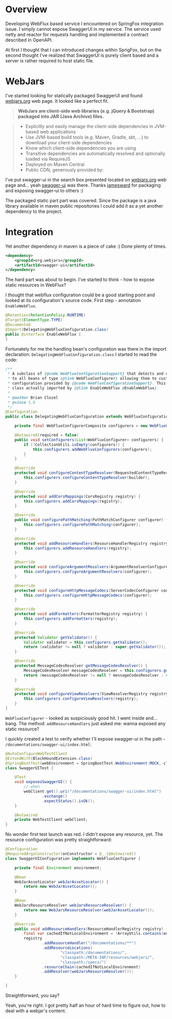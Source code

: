 # Overview

Developing WebFlux based service I encountered on SpringFox integration issue. I simply cannot expose SwaggerUI
in my service. The service used netty and reactor for requests handling and implemented a contract described in OpenAPI.

At first I thought that I can introduced changes within SprigFox, but on the second thought I've realized that
SwaggerUI is purely client based and a server is rather required to host static file.

# WebJars

I've started looking for statically packaged SwaggerUI and found [webjars.org](https://www.webjars.org) web page.
It looked like a perfect fit.

> **WebJars are client-side web libraries (e.g. jQuery & Bootstrap) packaged into JAR (Java Archive) files.**

> * Explicitly and easily manage the client-side dependencies in JVM-based web applications
> * Use JVM-based build tools (e.g. Maven, Gradle, sbt, ...) to download your client-side dependencies
> * Know which client-side dependencies you are using
> * Transitive dependencies are automatically resolved and optionally loaded via RequireJS
> * Deployed on Maven Central
> * Public CDN, generously provided by:      

I've put swagger-ui in the search box presented located on [webjars.org](https://www.webjars.org) web page and... yeah
[swagger-ui](https://github.com/webjars/swagger-ui) was there. Thanks [jamesward](https://github.com/jamesward) for 
packaging and exposing swagger-ui to others :)

The packaged static part part was covered. Since the package is a java library available in maven public repositories
I could add it as a yet another dependency to the project.

# Integration

Yet another dependency in maven is a piece of cake :)  Done plenty of times.
```xml
<dependency>
    <groupId>org.webjars</groupId>
    <artifactId>swagger-ui</artifactId>
</dependency>
``` 

The hard part was about to begin. I've started to think - how to expose static resources in WebFlux?

I thought that webflux configuration could be a good starting point and looked at its configuration's source code.
First step - annotation `EnableWebFlux`. 

```java
@Retention(RetentionPolicy.RUNTIME)
@Target(ElementType.TYPE)
@Documented
@Import(DelegatingWebFluxConfiguration.class)
public @interface EnableWebFlux {
}
```

Fortunately for me the handling bean's configuration was there in the import declaration: `DelegatingWebFluxConfiguration.class`
I started to read the code:
```java 
/**
 * A subclass of {@code WebFluxConfigurationSupport} that detects and delegates
 * to all beans of type {@link WebFluxConfigurer} allowing them to customize the
 * configuration provided by {@code WebFluxConfigurationSupport}. This is the
 * class actually imported by {@link EnableWebFlux @EnableWebFlux}.
 *
 * @author Brian Clozel
 * @since 5.0
 */
@Configuration
public class DelegatingWebFluxConfiguration extends WebFluxConfigurationSupport {

	private final WebFluxConfigurerComposite configurers = new WebFluxConfigurerComposite();

	@Autowired(required = false)
	public void setConfigurers(List<WebFluxConfigurer> configurers) {
		if (!CollectionUtils.isEmpty(configurers)) {
			this.configurers.addWebFluxConfigurers(configurers);
		}
	}

	@Override
	protected void configureContentTypeResolver(RequestedContentTypeResolverBuilder builder) {
		this.configurers.configureContentTypeResolver(builder);
	}

	@Override
	protected void addCorsMappings(CorsRegistry registry) {
		this.configurers.addCorsMappings(registry);
	}

	@Override
	public void configurePathMatching(PathMatchConfigurer configurer) {
		this.configurers.configurePathMatching(configurer);
	}

	@Override
	protected void addResourceHandlers(ResourceHandlerRegistry registry) {
		this.configurers.addResourceHandlers(registry);
	}

	@Override
	protected void configureArgumentResolvers(ArgumentResolverConfigurer configurer) {
		this.configurers.configureArgumentResolvers(configurer);
	}

	@Override
	protected void configureHttpMessageCodecs(ServerCodecConfigurer configurer) {
		this.configurers.configureHttpMessageCodecs(configurer);
	}

	@Override
	protected void addFormatters(FormatterRegistry registry) {
		this.configurers.addFormatters(registry);
	}

	@Override
	protected Validator getValidator() {
		Validator validator = this.configurers.getValidator();
		return (validator != null ? validator : super.getValidator());
	}

	@Override
	protected MessageCodesResolver getMessageCodesResolver() {
		MessageCodesResolver messageCodesResolver = this.configurers.getMessageCodesResolver();
		return (messageCodesResolver != null ? messageCodesResolver : super.getMessageCodesResolver());
	}

	@Override
	protected void configureViewResolvers(ViewResolverRegistry registry) {
		this.configurers.configureViewResolvers(registry);
	}
}
```

`WebFluxConfigurer` - looked as suspiciously good hit. I went inside and... bang. 
The method: `addResourceHandlers` just asked me: wanna exposed any static resource?

I quickly created a test to verify whether I'll expose swagger-ui in the path - `/documentations/swagger-ui/index.html`:
```java 
@AutoConfigureWebTestClient
@ExtendWith(BlockHoundExtension.class)
@SpringBootTest(webEnvironment = SpringBootTest.WebEnvironment.MOCK, classes = Application.class)
class SwaggerUITest {

    @Test
    void exposesSwaggerUI() {
        // when
        webClient.get().uri("/documentations/swagger-ui/index.html")
                .exchange()
                .expectStatus().isOk();
    }

    @Autowired
    private WebTestClient webClient;
}
```   

No wonder first test launch was red. I didn't expose any resource, yet. The resource configuration was
pretty straightforward: 
```java
@Configuration
@RequiredArgsConstructor(onConstructor = @__(@Autowired))
class SwaggerUIConfiguration implements WebFluxConfigurer {

    private final Environment environment;

    @Bean
    WebJarAssetLocator webJarAssetLocator() {
        return new WebJarAssetLocator();
    }

    @Bean
    WebJarsResourceResolver webJarsResourceResolver() {
        return new WebJarsResourceResolver(webJarAssetLocator());
    }

    @Override
    public void addResourceHandlers(ResourceHandlerRegistry registry) {
        final var cachedIfNotLocalEnvironment = !ArrayUtils.contains(environment.getActiveProfiles(), "local");
        registry
                .addResourceHandler("/documentations/**")
                .addResourceLocations(
                        "classpath:/documentations/",
                        "classpath:/META-INF/resources/webjars/",
                        "classpath:/specs/")
                .resourceChain(cachedIfNotLocalEnvironment)
                .addResolver(webJarsResourceResolver());
    }

}
```

Straightforward, you say?

Yeah, you're right. I got pretty half an hour of hard time to figure out, how to deal with a webjar's content.

